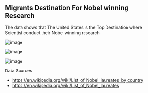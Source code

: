 ## Migrants Destination For Nobel winning Research

The data shows that The United States is the Top Destination where Scientist conduct their Nobel winning research

![image](https://github.com/adelvictor/Nobel-Laureate/assets/90832476/29bf701a-a4ce-48e5-b486-bca91e187681)

![image](https://github.com/adelvictor/Nobel-Laureate/assets/90832476/6af774d4-aa8c-476a-ba78-544590c509f6)

![image](https://github.com/adelvictor/Nobel-Laureate/assets/90832476/e2c3aa21-52c3-44e2-8a80-72e2570780c7)


Data Sources
- https://en.wikipedia.org/wiki/List_of_Nobel_laureates_by_country
- https://en.wikipedia.org/wiki/List_of_Nobel_laureates


